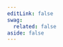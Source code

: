 ```yaml
---
editLink: false
swag:
  related: false
aside: false
---
```


<SwagLanding>
    <template #title>Workflow</template>
    <template #description>
        Workflow automates operations of your e-commerce business like checkout process, order transaction, email marketing, document generation, etc., which helps streamline operations, improve efficiency, and boost revenue. Overall, workflow automation is a powerful tool for your business.
    </template>
    <template #image>
        <img src="/landing/apps/workflow.jpg"/>
    </template>
    <template #exposed2>
        <SwagLandingCardList>
            <template #title>
                Capabilities
            </template>
            <template #description>
                Shopware offers Flow Builder as an automation solution to automate business processes.
            </template>
            <template #cards>
                <SwagLandingCard page="/docs/guides/plugins/apps/flow-builder/add-custom-flow-actions-from-app-system" icon="activity" icon-type="solid">
                    <template #title>Build Workflow</template>
                    <template #sub>Automate processes - Create workflows with easy-to-use trigger, rule, and action components.</template>
                </SwagLandingCard>
                <SwagLandingCard page="/docs/guides/plugins/apps/app-base-guide.html#webhooks" icon="link" icon-type="solid">
                    <template #title>Create Webhooks</template>
                    <template #sub>Stay in the loop - Webhooks delivers real-time event updates.</template>
                </SwagLandingCard>
                <SwagLandingCard page="/docs/guides/plugins/plugins/checkout/document/add-custom-document-type#adding-a-generator" icon="receipt" icon-type="solid">
                    <template #title>Generate documents</template>
                    <template #sub>Effortlessly create and personalize - Business documents generation feature.</template>
                </SwagLandingCard>
                <SwagLandingCard page="/docs/guides/plugins/apps/rule-builder/add-custom-rule-conditions" icon="crosshair-block" icon-type="solid">
                    <template #title>Rule builder</template>
                    <template #sub>Take control of your store - Configure conditions and rules as per the business agenda.</template>
                </SwagLandingCard>
            </template>
        </SwagLandingCardList>
    </template>
</SwagLanding>
